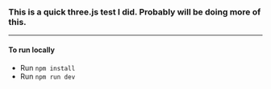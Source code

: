 ### This is a quick three.js test I did. Probably will be doing more of this.

<hr>

#### To run locally
- Run `npm install`
- Run `npm run dev`